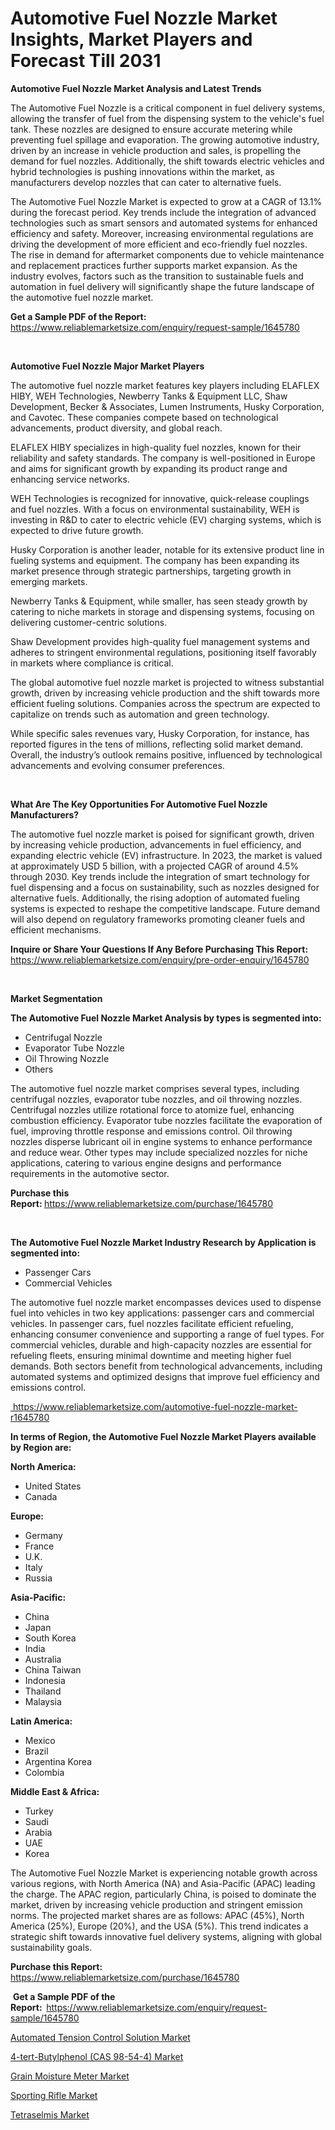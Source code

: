<p><h1>Automotive Fuel Nozzle Market Insights, Market Players and Forecast Till 2031</h1></p><p><strong>Automotive Fuel Nozzle Market Analysis and Latest Trends</strong></p>
<p><p>The Automotive Fuel Nozzle is a critical component in fuel delivery systems, allowing the transfer of fuel from the dispensing system to the vehicle's fuel tank. These nozzles are designed to ensure accurate metering while preventing fuel spillage and evaporation. The growing automotive industry, driven by an increase in vehicle production and sales, is propelling the demand for fuel nozzles. Additionally, the shift towards electric vehicles and hybrid technologies is pushing innovations within the market, as manufacturers develop nozzles that can cater to alternative fuels.</p><p>The Automotive Fuel Nozzle Market is expected to grow at a CAGR of 13.1% during the forecast period. Key trends include the integration of advanced technologies such as smart sensors and automated systems for enhanced efficiency and safety. Moreover, increasing environmental regulations are driving the development of more efficient and eco-friendly fuel nozzles. The rise in demand for aftermarket components due to vehicle maintenance and replacement practices further supports market expansion. As the industry evolves, factors such as the transition to sustainable fuels and automation in fuel delivery will significantly shape the future landscape of the automotive fuel nozzle market.</p></p>
<p><strong>Get a Sample PDF of the Report:&nbsp;</strong> <a href="https://www.reliablemarketsize.com/enquiry/request-sample/1645780?utm_campaign=1779&utm_medium=2&utm_source=Github&utm_content=ia&utm_term=27102024&utm_id=automotive-fuel-nozzle">https://www.reliablemarketsize.com/enquiry/request-sample/1645780</a></p>
<p>&nbsp;</p>
<p><strong>Automotive Fuel Nozzle Major Market Players</strong></p>
<p><p>The automotive fuel nozzle market features key players including ELAFLEX HIBY, WEH Technologies, Newberry Tanks & Equipment LLC, Shaw Development, Becker & Associates, Lumen Instruments, Husky Corporation, and Cavotec. These companies compete based on technological advancements, product diversity, and global reach.</p><p>ELAFLEX HIBY specializes in high-quality fuel nozzles, known for their reliability and safety standards. The company is well-positioned in Europe and aims for significant growth by expanding its product range and enhancing service networks.</p><p>WEH Technologies is recognized for innovative, quick-release couplings and fuel nozzles. With a focus on environmental sustainability, WEH is investing in R&D to cater to electric vehicle (EV) charging systems, which is expected to drive future growth. </p><p>Husky Corporation is another leader, notable for its extensive product line in fueling systems and equipment. The company has been expanding its market presence through strategic partnerships, targeting growth in emerging markets.</p><p>Newberry Tanks & Equipment, while smaller, has seen steady growth by catering to niche markets in storage and dispensing systems, focusing on delivering customer-centric solutions.</p><p>Shaw Development provides high-quality fuel management systems and adheres to stringent environmental regulations, positioning itself favorably in markets where compliance is critical.</p><p>The global automotive fuel nozzle market is projected to witness substantial growth, driven by increasing vehicle production and the shift towards more efficient fueling solutions. Companies across the spectrum are expected to capitalize on trends such as automation and green technology. </p><p>While specific sales revenues vary, Husky Corporation, for instance, has reported figures in the tens of millions, reflecting solid market demand. Overall, the industry’s outlook remains positive, influenced by technological advancements and evolving consumer preferences.</p></p>
<p>&nbsp;</p>
<p><strong>What Are The Key Opportunities For Automotive Fuel Nozzle Manufacturers?</strong></p>
<p><p>The automotive fuel nozzle market is poised for significant growth, driven by increasing vehicle production, advancements in fuel efficiency, and expanding electric vehicle (EV) infrastructure. In 2023, the market is valued at approximately USD 5 billion, with a projected CAGR of around 4.5% through 2030. Key trends include the integration of smart technology for fuel dispensing and a focus on sustainability, such as nozzles designed for alternative fuels. Additionally, the rising adoption of automated fueling systems is expected to reshape the competitive landscape. Future demand will also depend on regulatory frameworks promoting cleaner fuels and efficient mechanisms.</p></p>
<p><strong>Inquire or Share Your Questions If Any Before Purchasing This Report:</strong> <a href="https://www.reliablemarketsize.com/enquiry/pre-order-enquiry/1645780?utm_campaign=1779&utm_medium=2&utm_source=Github&utm_content=ia&utm_term=27102024&utm_id=automotive-fuel-nozzle">https://www.reliablemarketsize.com/enquiry/pre-order-enquiry/1645780</a></p>
<p>&nbsp;</p>
<p><strong>Market Segmentation</strong></p>
<p><strong>The Automotive Fuel Nozzle Market Analysis by types is segmented into:</strong></p>
<p><ul><li>Centrifugal Nozzle</li><li>Evaporator Tube Nozzle</li><li>Oil Throwing Nozzle</li><li>Others</li></ul></p>
<p><p>The automotive fuel nozzle market comprises several types, including centrifugal nozzles, evaporator tube nozzles, and oil throwing nozzles. Centrifugal nozzles utilize rotational force to atomize fuel, enhancing combustion efficiency. Evaporator tube nozzles facilitate the evaporation of fuel, improving throttle response and emissions control. Oil throwing nozzles disperse lubricant oil in engine systems to enhance performance and reduce wear. Other types may include specialized nozzles for niche applications, catering to various engine designs and performance requirements in the automotive sector.</p></p>
<p><strong>Purchase this Report:&nbsp;</strong><a href="https://www.reliablemarketsize.com/purchase/1645780?utm_campaign=1779&utm_medium=2&utm_source=Github&utm_content=ia&utm_term=27102024&utm_id=automotive-fuel-nozzle">https://www.reliablemarketsize.com/purchase/1645780</a></p>
<p>&nbsp;</p>
<p><strong>The Automotive Fuel Nozzle Market Industry Research by Application is segmented into:</strong></p>
<p><ul><li>Passenger Cars</li><li>Commercial Vehicles</li></ul></p>
<p><p>The automotive fuel nozzle market encompasses devices used to dispense fuel into vehicles in two key applications: passenger cars and commercial vehicles. In passenger cars, fuel nozzles facilitate efficient refueling, enhancing consumer convenience and supporting a range of fuel types. For commercial vehicles, durable and high-capacity nozzles are essential for refueling fleets, ensuring minimal downtime and meeting higher fuel demands. Both sectors benefit from technological advancements, including automated systems and optimized designs that improve fuel efficiency and emissions control.</p></p>
<p><a href="https://www.reliablemarketsize.com/automotive-fuel-nozzle-market-r1645780?utm_campaign=1779&utm_medium=2&utm_source=Github&utm_content=ia&utm_term=27102024&utm_id=automotive-fuel-nozzle">&nbsp;https://www.reliablemarketsize.com/automotive-fuel-nozzle-market-r1645780</a></p>
<p><strong>In terms of Region, the Automotive Fuel Nozzle Market Players available by Region are:</strong></p>
<p>
    <p> <strong> North America: </strong>
        <ul>
            <li>United States</li>
            <li>Canada</li>
        </ul>
        </p> 
    <p> <strong> Europe: </strong>
        <ul>
            <li>Germany</li>
            <li>France</li>
            <li>U.K.</li>
            <li>Italy</li>
            <li>Russia</li>
        </ul>
        </p> 
    <p> <strong> Asia-Pacific: </strong>
        <ul>
            <li>China</li>
            <li>Japan</li>
            <li>South Korea</li>
            <li>India</li>
            <li>Australia</li>
            <li>China Taiwan</li>
            <li>Indonesia</li>
            <li>Thailand</li>
            <li>Malaysia</li>
        </ul>
        </p> 
    <p> <strong> Latin America: </strong>
        <ul>
            <li>Mexico</li>
            <li>Brazil</li>
            <li>Argentina Korea</li>
            <li>Colombia</li>
        </ul>
        </p> 
    <p> <strong> Middle East & Africa: </strong>
        <ul>
            <li>Turkey</li>
            <li>Saudi</li>
            <li>Arabia</li>
            <li>UAE</li>
            <li>Korea</li>
        </ul>
    </p>
    </p>
<p><p>The Automotive Fuel Nozzle Market is experiencing notable growth across various regions, with North America (NA) and Asia-Pacific (APAC) leading the charge. The APAC region, particularly China, is poised to dominate the market, driven by increasing vehicle production and stringent emission norms. The projected market shares are as follows: APAC (45%), North America (25%), Europe (20%), and the USA (5%). This trend indicates a strategic shift towards innovative fuel delivery systems, aligning with global sustainability goals.</p></p>
<p><strong>Purchase this Report: </strong><a href="https://www.reliablemarketsize.com/purchase/1645780?utm_campaign=1779&utm_medium=2&utm_source=Github&utm_content=ia&utm_term=27102024&utm_id=automotive-fuel-nozzle">https://www.reliablemarketsize.com/purchase/1645780</a></p>
<p>&nbsp;<strong>Get a Sample PDF of the Report:&nbsp;&nbsp;</strong><a href="https://www.reliablemarketsize.com/enquiry/request-sample/1645780?utm_campaign=1779&utm_medium=2&utm_source=Github&utm_content=ia&utm_term=27102024&utm_id=automotive-fuel-nozzle">https://www.reliablemarketsize.com/enquiry/request-sample/1645780</a></p>
<p><strong></strong></p>
<p><p><a href="https://issuu.com/reportprime-2/docs/automated-tension-control-solution-_85e8822aebc12f?utm_campaign=1779&utm_medium=2&utm_source=Github&utm_content=ia&utm_term=27102024&utm_id=automotive-fuel-nozzle">Automated Tension Control Solution Market</a></p><p><a href="https://www.linkedin.com/pulse/4-tert-butylphenol-cas-98-54-4-market-size-growth-trends-rvghe?trk=public_post_embed_feed-article-content&utm_campaign=1779&utm_medium=2&utm_source=Github&utm_content=ia&utm_term=27102024&utm_id=automotive-fuel-nozzle">4-tert-Butylphenol (CAS 98-54-4) Market</a></p><p><a href="https://www.linkedin.com/pulse/grain-moisture-meter-market-share-size-trends-industry-ggyke?trk=public_post_embed_feed-article-content&utm_campaign=1779&utm_medium=2&utm_source=Github&utm_content=ia&utm_term=27102024&utm_id=automotive-fuel-nozzle">Grain Moisture Meter Market</a></p><p><a href="https://www.linkedin.com/pulse/emerging-trends-sporting-rifle-market-global-outlook-future-mszqe?trk=public_post_embed_feed-article-content&utm_campaign=1779&utm_medium=2&utm_source=Github&utm_content=ia&utm_term=27102024&utm_id=automotive-fuel-nozzle">Sporting Rifle Market</a></p><p><a href="https://www.linkedin.com/pulse/global-tetraselmis-market-focus-application-end-use-industry-fguwe?trk=public_post_embed_feed-article-content&utm_campaign=1779&utm_medium=2&utm_source=Github&utm_content=ia&utm_term=27102024&utm_id=automotive-fuel-nozzle">Tetraselmis Market</a></p></p>
